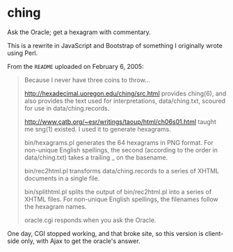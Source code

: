 # ching
Ask the Oracle; get a hexagram with commentary.

This is a rewrite in JavaScript and Bootstrap of something I originally wrote using Perl.

From the `README` uploaded on February 6, 2005:

> Because I never have three coins to throw...
> 
> http://hexadecimal.uoregon.edu/ching/src.html provides ching(6), and
> also provides the text used for interpretations, data/ching.txt, scoured
> for use in data/ching.records.
> 
> http://www.catb.org/~esr/writings/taoup/html/ch06s01.html taught me
> sng(1) existed. I used it to generate hexagrams.
> 
> bin/hexagrams.pl generates the 64 hexagrams in PNG format. For non-unique
> English spellings, the second (according to the order in data/ching.txt)
> takes a trailing _ on the basename.
> 
> bin/rec2html.pl transforms data/ching.records to a series of XHTML
> documents in a single file.
> 
> bin/splithtml.pl splits the output of bin/rec2html.pl into a series
> of XHTML files. For non-unique English spellings, the filenames follow
> the hexagram names.
> 
> oracle.cgi responds when you ask the Oracle.

One day, CGI stopped working, and that broke site, so this version is client-side only, with Ajax to get the oracle's answer.

